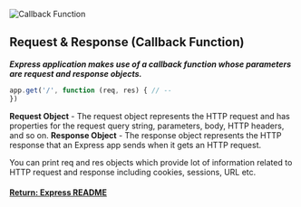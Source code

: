 ![Callback Function](https://vanilla-java.github.io/images/Request-Response.jpg)
## Request & Response (Callback Function)

___Express application makes use of a callback function whose parameters are request and
response objects.___
```js
app.get('/', function (req, res) { // --
})
```
<b>Request Object</b> - The request object represents the HTTP request and has properties for the request query string, parameters, body, HTTP headers, and so on.
<b>Response Object</b> - The response object represents the HTTP response that an Express app sends when it gets an HTTP request.

You can print req and res objects which provide lot of information related to HTTP request and response including cookies, sessions, URL etc.

#### [Return: Express README](../../README.md)
